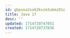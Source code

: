 ```yaml
---
id: gbpooa2so62kvzm3ubmz01c
title: Java 17
desc: ''
updated: 1714720747051
created: 1714720737836
---
```

